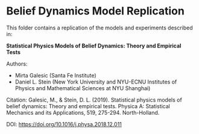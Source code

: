 # Belief Dynamics Model Replication

This folder contains a replication of the models and experiments described in:

**Statistical Physics Models of Belief Dynamics: Theory and Empirical Tests**

Authors:
- Mirta Galesic (Santa Fe Institute)
- Daniel L. Stein (New York University and NYU-ECNU Institutes of Physics and Mathematical Sciences at NYU Shanghai)

Citation:
Galesic, M., & Stein, D. L. (2019). Statistical physics models of belief dynamics: Theory and empirical tests. Physica A: Statistical Mechanics and its Applications, 519, 275-294. North-Holland.

DOI: https://doi.org/10.1016/j.physa.2018.12.011